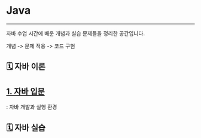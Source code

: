 # Java
***
자바 수업 시간에 배운 개념과 실습 문제들을 정리한 공간입니다.

개념 -> 문제 적용 -> 코드 구현

## 🗓️ 자바 이론
## [1. 자바 입문](https://devlog111.tistory.com/1)
: 자바 개발과 실행 환경



## 🗓️ 자바 실습
